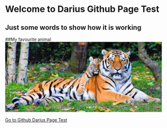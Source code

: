 # Welcome to Darius Github Page Test
## Just some words to show how it is working

##My favourite animal
<img src="tiger01.jpeg">

<a href="https://github.com/darius-tiger/test-pages.git"> Go to Github Darius Page Test</a>
